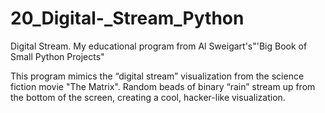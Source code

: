 # 20_Digital-_Stream_Python
Digital Stream. My educational program from Al Sweigart's"'Big Book of Small Python Projects"

This program mimics the “digital stream” visualization from the science fiction movie "The Matrix". Random beads of binary “rain” stream up from the bottom of the screen, creating a cool, hacker-like visualization. 
